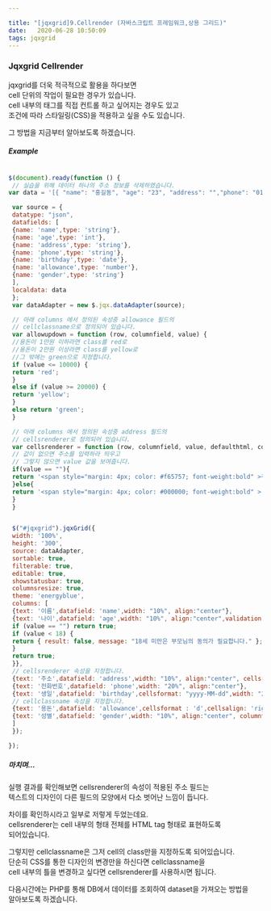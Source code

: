 ```yaml
---

title: "[jqxgrid]9.Cellrender (자바스크립트 프레임워크,상용 그리드)"
date:   2020-06-28 10:50:09
tags: jqxgrid
---
```


### [](#Jqxgrid-Cellrender "Jqxgrid Cellrender")Jqxgrid Cellrender

jqxgrid를 더욱 적극적으로 활용을 하다보면  
cell 단위의 작업이 필요한 경우가 있습니다.  
cell 내부의 태그를 직접 컨트롤 하고 싶어지는 경우도 있고  
조건에 따라 스타일링(CSS)을 적용하고 싶을 수도 있습니다.

그 방법을 지금부터 알아보도록 하겠습니다.

##### [](#Example "Example")Example

```javascript

$(document).ready(function () {  
 // 실습을 위해 데이터 하나의 주소 정보를 삭제하였습니다.  
var data = '[{ "name": "홍길동", "age": "23", "address": "","phone": "010-1234-XXXX", "birthday": "1990-02-05","allowance": 5000, "gender":"남"}]';  

 var source = {  
 datatype: "json",  
 datafields: [  
 {name: 'name',type: 'string'},  
 {name: 'age',type: 'int'},  
 {name: 'address',type: 'string'},  
 {name: 'phone',type: 'string'},  
 {name: 'birthday',type: 'date'},  
 {name: 'allowance',type: 'number'},  
 {name: 'gender',type: 'string'}  
 ],  
 localdata: data  
 };  
 var dataAdapter = new $.jqx.dataAdapter(source);  

 // 아래 columns 에서 정의된 속성중 allowance 필드의  
 // cellclassname으로 정의되어 있습니다.  
 var allowupdown = function (row, columnfield, value) {  
 //용돈이 1만원 이하라면 class를 red로  
 //용돈이 2만원 이상라면 class를 yellow로  
 //그 밖에는 green으로 지정합니다.  
 if (value <= 10000) {  
 return 'red';  
 }  
 else if (value >= 20000) {  
 return 'yellow';  
 }  
 else return 'green';  
 }  

 // 아래 columns 에서 정의된 속성중 address 필드의  
 // cellsrenderer로 정의되어 있습니다.  
 var cellsrenderer = function (row, columnfield, value, defaulthtml, columnproperties) {  
 // 값이 없으면 주소를 입력하라 띄우고  
 // 그렇지 않으면 value 값을 보여줍니다.  
 if(value == ""){  
 return '<span style="margin: 4px; color: #f65757; font-weight:bold" >주소입력</span>';  
 }else{  
 return '<span style="margin: 4px; color: #000000; font-weight:bold" >'+value+'</span>';  
 }  
 }  


 $("#jqxgrid").jqxGrid({  
 width: '100%',  
 height: '300',  
 source: dataAdapter,  
 sortable: true,  
 filterable: true,  
 editable: true,  
 showstatusbar: true,  
 columnsresize: true,  
 theme: 'energyblue',  
 columns: [  
 {text: '이름',datafield: 'name',width: "10%", align:"center"},  
 {text: '나이',datafield: 'age',width: "10%", align:"center",validation: function (cell, value) {  
 if (value == "") return true;  
 if (value < 18) {  
 return { result: false, message: "18세 미만은 부모님의 동의가 필요합니다." };  
 }  
 return true;  
 }},  
 // cellsrenderer 속성을 지정합니다.  
 {text: '주소',datafield: 'address',width: "10%", align:"center", cellsrenderer : cellsrenderer},  
 {text: '전화번호',datafield: 'phone',width: "20%", align:"center"},  
 {text: '생일',datafield: 'birthday',cellsformat: "yyyy-MM-dd",width: "20%", align:"center",columntype: 'datetimeinput'},  
 // cellclassname 속성을 지정합니다.  
 {text: '용돈',datafield: 'allowance',cellsformat : 'd',cellsalign: 'right',width: "20%", align:"center",cellclassname : allowupdown},  
 {text: '성별',datafield: 'gender',width: "10%", align:"center", columntype: 'dropdownlist'}  
 ]  
 });  

});  
```
##### [](#마치며… "마치며…")마치며…

실행 결과를 확인해보면 cellsrenderer의 속성이 적용된 주소 필드는  
텍스트의 디자인이 다른 필드의 모양에서 다소 벗어난 느낌이 듭니다.

차이를 확인하시라고 일부로 저렇게 두었는데요.  
cellsrenderer는 cell 내부의 형태 전체를 HTML tag 형태로 표현하도록  
되어있습니다.

그렇지만 cellclassname은 그저 cell의 class만을 지정하도록 되어있습니다.  
단순히 CSS를 통한 디자인의 변경만을 하신다면 cellclassname을  
cell 내부의 틀을 변경하고 싶다면 cellsrenderer를 사용하시면 됩니다.

다음시간에는 PHP를 통해 DB에서 데이터를 조회하여 dataset을 가져오는 방법을  
알아보도록 하겠습니다.
